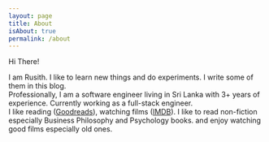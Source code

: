 ```yaml
---
layout: page
title: About
isAbout: true
permalink: /about
---
```

<p>
  Hi There!
  <br>

  I am Rusith. I like to learn new things and do experiments. I write some of them in this blog.
  <br>
  Professionally, I am a software engineer living in Sri Lanka with 3+ years of experience. Currently working as a full-stack engineer.
  <br>
  I like reading (<a href="http://goodreads.com/rusith" target="_blank">Goodreads</a>), watching films (<a href="https://www.imdb.com/user/ur81064939/" target="_blank">IMDB</a>). I like to read non-fiction especially Business Philosophy and Psychology books. and enjoy watching good films especially old ones. 
</p>